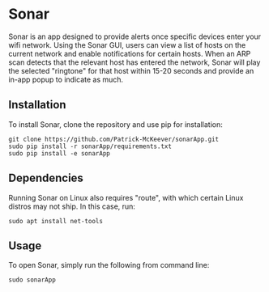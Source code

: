 # Sonar

Sonar is an app designed to provide alerts once specific devices enter your wifi network. Using the Sonar GUI, users can view a list of hosts on the current network and enable notifications for certain hosts. When an ARP scan detects that the relevant host has entered the network, Sonar will play the selected "ringtone" for that host within 15-20 seconds and provide an in-app popup to indicate as much.

## Installation

To install Sonar, clone the repository and use pip for installation:

```
git clone https://github.com/Patrick-McKeever/sonarApp.git
sudo pip install -r sonarApp/requirements.txt
sudo pip install -e sonarApp
```

## Dependencies

Running Sonar on Linux also requires "route", with which certain Linux distros may not ship. In this case, run:

```
sudo apt install net-tools
```

## Usage

To open Sonar, simply run the following from command line:

```
sudo sonarApp
```
